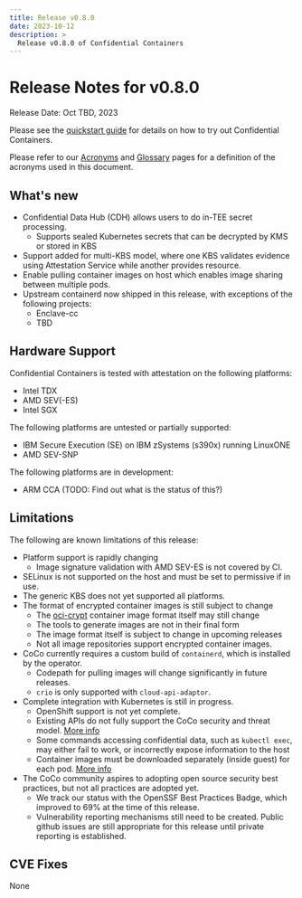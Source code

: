 ```yaml
---
title: Release v0.8.0
date: 2023-10-12
description: >
  Release v0.8.0 of Confidential Containers
---
```


# Release Notes for v0.8.0

Release Date: Oct TBD, 2023

Please see the [quickstart guide](../quickstart.md) for details on how to try out Confidential
Containers.

Please refer to our [Acronyms](https://github.com/confidential-containers/documentation/wiki/Acronyms)
and [Glossary](https://github.com/confidential-containers/documentation/wiki/Glossary) pages for a
definition of the acronyms used in this document.

## What's new

* Confidential Data Hub (CDH) allows users to do in-TEE secret processing.
  * Supports sealed Kubernetes secrets that can be decrypted by KMS or stored in KBS
* Support added for multi-KBS model, where one KBS validates evidence using Attestation Service while another provides resource.
* Enable pulling container images on host which enables image sharing between multiple pods.
* Upstream containerd now shipped in this release, with exceptions of the following projects:
  * Enclave-cc
  * TBD

## Hardware Support

Confidential Containers is tested with attestation on the following platforms:

* Intel TDX
* AMD SEV(-ES)
* Intel SGX

The following platforms are untested or partially supported:

* IBM Secure Execution (SE) on IBM zSystems (s390x) running LinuxONE
* AMD SEV-SNP

The following platforms are in development:

* ARM CCA (TODO: Find out what is the status of this?)

## Limitations

The following are known limitations of this release:

* Platform support is rapidly changing
  * Image signature validation with AMD SEV-ES is not covered by CI.
* SELinux is not supported on the host and must be set to permissive if in use.
* The generic KBS does not yet supported all platforms.
* The format of encrypted container images is still subject to change
  * The [oci-crypt](https://github.com/containers/ocicrypt) container image format itself may still change
  * The tools to generate images are not in their final form
  * The image format itself is subject to change in upcoming releases
  * Not all image repositories support encrypted container images.
* CoCo currently requires a custom build of `containerd`, which is installed by the operator.
  * Codepath for pulling images will change significantly in future releases.
  * `crio` is only supported with `cloud-api-adaptor`.
* Complete integration with Kubernetes is still in progress.
  * OpenShift support is not yet complete.
  * Existing APIs do not fully support the CoCo security and threat model. [More info](https://github.com/confidential-containers/community/issues/53)
  * Some commands accessing confidential data, such as `kubectl exec`, may either fail to work, or incorrectly expose information to the host
  * Container images must be downloaded separately (inside guest) for each pod. [More info](https://github.com/confidential-containers/community/issues/66)
* The CoCo community aspires to adopting open source security best practices, but not all practices are adopted yet.
  * We track our status with the OpenSSF Best Practices Badge, which improved to 69% at the time of this release.
  * Vulnerability reporting mechanisms still need to be created. Public github issues are still appropriate for this release until private reporting is established.

## CVE Fixes

None
